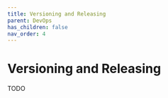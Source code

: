 ```yaml
---
title: Versioning and Releasing
parent: DevOps
has_children: false
nav_order: 4
---
```


# Versioning and Releasing
TODO